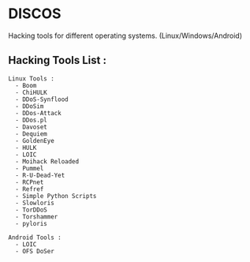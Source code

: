 # DISCOS
Hacking tools for different operating systems. (Linux/Windows/Android)

## Hacking Tools List :
```
Linux Tools : 
  - Boom
  - ChiHULK
  - DDoS-Synflood
  - DDoSim
  - DDos-Attack
  - DDos.pl
  - Davoset
  - Dequiem
  - GoldenEye
  - HULK
  - LOIC
  - Moihack Reloaded
  - Pummel
  - R-U-Dead-Yet
  - RCPnet
  - Refref
  - Simple Python Scripts
  - Slowloris
  - TorDDoS
  - Torshammer
  - pyloris
  
Android Tools :
  - LOIC 
  - OFS DoSer 
```
